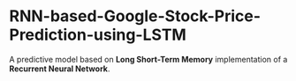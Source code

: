 # RNN-based-Google-Stock-Price-Prediction-using-LSTM
A predictive model based on **Long Short-Term Memory** implementation of a **Recurrent Neural Network**.
</br>
